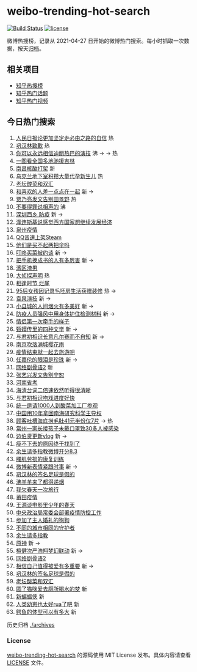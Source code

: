 # weibo-trending-hot-search

[![Build Status](https://github.com/justjavac/weibo-trending-hot-search/workflows/ci/badge.svg?branch=master)](https://github.com/justjavac/weibo-trending-hot-search/actions)
[![license](https://img.shields.io/github/license/justjavac/weibo-trending-hot-search)](https://github.com/justjavac/weibo-trending-hot-search/blob/master/LICENSE)

微博热搜榜，记录从 2021-04-27 日开始的微博热门搜索。每小时抓取一次数据，按天[归档](./archives)。

## 相关项目

- [知乎热搜榜](https://github.com/justjavac/zhihu-trending-top-search)
- [知乎热门话题](https://github.com/justjavac/zhihu-trending-hot-questions)
- [知乎热门视频](https://github.com/justjavac/zhihu-trending-hot-video)

## 今日热门搜索

<!-- BEGIN -->
<!-- 最后更新时间 Fri Mar 18 2022 03:13:04 GMT+0800 (China Standard Time) -->

1. [人民日报论更加坚定走必由之路的自信](https://s.weibo.com//weibo?q=%23%E4%BA%BA%E6%B0%91%E6%97%A5%E6%8A%A5%E8%AE%BA%E6%9B%B4%E5%8A%A0%E5%9D%9A%E5%AE%9A%E8%B5%B0%E5%BF%85%E7%94%B1%E4%B9%8B%E8%B7%AF%E7%9A%84%E8%87%AA%E4%BF%A1%23&Refer=new_time)
   热
1. [巩汉林致歉](https://s.weibo.com//weibo?q=%23%E5%B7%A9%E6%B1%89%E6%9E%97%E8%87%B4%E6%AD%89%23&Refer=top)
   热
1. [你可以永远相信迪丽热巴的演技](https://s.weibo.com//weibo?q=%23%E4%BD%A0%E5%8F%AF%E4%BB%A5%E6%B0%B8%E8%BF%9C%E7%9B%B8%E4%BF%A1%E8%BF%AA%E4%B8%BD%E7%83%AD%E5%B7%B4%E7%9A%84%E6%BC%94%E6%8A%80%23&Refer=top)
   沸 -> -> 热
1. [一图看全国多地驰援吉林](https://s.weibo.com//weibo?q=%23%E4%B8%80%E5%9B%BE%E7%9C%8B%E5%85%A8%E5%9B%BD%E5%A4%9A%E5%9C%B0%E9%A9%B0%E6%8F%B4%E5%90%89%E6%9E%97%23&Refer=top)
1. [南昌核酸打架](https://s.weibo.com//weibo?q=%E5%8D%97%E6%98%8C%E6%A0%B8%E9%85%B8%E6%89%93%E6%9E%B6&Refer=top)
   新
1. [乌克兰地下室积攒大量代孕新生儿](https://s.weibo.com//weibo?q=%23%E4%B9%8C%E5%85%8B%E5%85%B0%E5%9C%B0%E4%B8%8B%E5%AE%A4%E7%A7%AF%E6%94%92%E5%A4%A7%E9%87%8F%E4%BB%A3%E5%AD%95%E6%96%B0%E7%94%9F%E5%84%BF%23&Refer=top)
   热
1. [老坛酸菜和双汇](https://s.weibo.com//weibo?q=%23%E8%80%81%E5%9D%9B%E9%85%B8%E8%8F%9C%E5%92%8C%E5%8F%8C%E6%B1%87%23&Refer=top)
1. [和喜欢的人差一点点在一起](https://s.weibo.com//weibo?q=%23%E5%92%8C%E5%96%9C%E6%AC%A2%E7%9A%84%E4%BA%BA%E5%B7%AE%E4%B8%80%E7%82%B9%E7%82%B9%E5%9C%A8%E4%B8%80%E8%B5%B7%23&Refer=top)
   新 ->
1. [贾乃亮发文告别田景野](https://s.weibo.com//weibo?q=%23%E8%B4%BE%E4%B9%83%E4%BA%AE%E5%8F%91%E6%96%87%E5%91%8A%E5%88%AB%E7%94%B0%E6%99%AF%E9%87%8E%23&Refer=top)
   热
1. [不要得罪说相声的](https://s.weibo.com//weibo?q=%23%E4%B8%8D%E8%A6%81%E5%BE%97%E7%BD%AA%E8%AF%B4%E7%9B%B8%E5%A3%B0%E7%9A%84%23&Refer=top)
   沸
1. [深圳西乡 防疫](https://s.weibo.com//weibo?q=%E6%B7%B1%E5%9C%B3%E8%A5%BF%E4%B9%A1%20%E9%98%B2%E7%96%AB&Refer=top)
   新 ->
1. [泽连斯基说感觉西方国家想继续发展经济](https://s.weibo.com//weibo?q=%23%E6%B3%BD%E8%BF%9E%E6%96%AF%E5%9F%BA%E8%AF%B4%E6%84%9F%E8%A7%89%E8%A5%BF%E6%96%B9%E5%9B%BD%E5%AE%B6%E6%83%B3%E7%BB%A7%E7%BB%AD%E5%8F%91%E5%B1%95%E7%BB%8F%E6%B5%8E%23&Refer=top)
1. [泉州疫情](https://s.weibo.com//weibo?q=%23%E6%B3%89%E5%B7%9E%E7%96%AB%E6%83%85%23&Refer=top)
1. [QQ音速上架Steam](https://s.weibo.com//weibo?q=%23QQ%E9%9F%B3%E9%80%9F%E4%B8%8A%E6%9E%B6Steam%23&Refer=top)
1. [他们是买不起两把伞吗](https://s.weibo.com//weibo?q=%23%E4%BB%96%E4%BB%AC%E6%98%AF%E4%B9%B0%E4%B8%8D%E8%B5%B7%E4%B8%A4%E6%8A%8A%E4%BC%9E%E5%90%97%23&Refer=top)
1. [叮咚买菜被约谈](https://s.weibo.com//weibo?q=%23%E5%8F%AE%E5%92%9A%E4%B9%B0%E8%8F%9C%E8%A2%AB%E7%BA%A6%E8%B0%88%23&Refer=top)
   新 ->
1. [把手机换成书的人有多厉害](https://s.weibo.com//weibo?q=%23%E6%8A%8A%E6%89%8B%E6%9C%BA%E6%8D%A2%E6%88%90%E4%B9%A6%E7%9A%84%E4%BA%BA%E6%9C%89%E5%A4%9A%E5%8E%89%E5%AE%B3%23&Refer=top)
   新 ->
1. [湾区渣男](https://s.weibo.com//weibo?q=%E6%B9%BE%E5%8C%BA%E6%B8%A3%E7%94%B7&Refer=top)
1. [大侦探声明](https://s.weibo.com//weibo?q=%23%E5%A4%A7%E4%BE%A6%E6%8E%A2%E5%A3%B0%E6%98%8E%23&Refer=top)
   热
1. [相逢时节 烂尾](https://s.weibo.com//weibo?q=%E7%9B%B8%E9%80%A2%E6%97%B6%E8%8A%82%20%E7%83%82%E5%B0%BE&Refer=top)
1. [95后女孩因记录毛坯房生活获赠装修](https://s.weibo.com//weibo?q=%2395%E5%90%8E%E5%A5%B3%E5%AD%A9%E5%9B%A0%E8%AE%B0%E5%BD%95%E6%AF%9B%E5%9D%AF%E6%88%BF%E7%94%9F%E6%B4%BB%E8%8E%B7%E8%B5%A0%E8%A3%85%E4%BF%AE%23&Refer=top)
   热 ->
1. [袁泉演技](https://s.weibo.com//weibo?q=%E8%A2%81%E6%B3%89%E6%BC%94%E6%8A%80&Refer=top)
   新 ->
1. [小县城的人间烟火有多美好](https://s.weibo.com//weibo?q=%23%E5%B0%8F%E5%8E%BF%E5%9F%8E%E7%9A%84%E4%BA%BA%E9%97%B4%E7%83%9F%E7%81%AB%E6%9C%89%E5%A4%9A%E7%BE%8E%E5%A5%BD%23&Refer=top)
   新 ->
1. [防疫人员强风中用身体护住检测材料](https://s.weibo.com//weibo?q=%23%E9%98%B2%E7%96%AB%E4%BA%BA%E5%91%98%E5%BC%BA%E9%A3%8E%E4%B8%AD%E7%94%A8%E8%BA%AB%E4%BD%93%E6%8A%A4%E4%BD%8F%E6%A3%80%E6%B5%8B%E6%9D%90%E6%96%99%23&Refer=top)
   新 ->
1. [情侣第一次牵手的样子](https://s.weibo.com//weibo?q=%23%E6%83%85%E4%BE%A3%E7%AC%AC%E4%B8%80%E6%AC%A1%E7%89%B5%E6%89%8B%E7%9A%84%E6%A0%B7%E5%AD%90%23&Refer=top)
1. [甄嬛传里的四种文学](https://s.weibo.com//weibo?q=%23%E7%94%84%E5%AC%9B%E4%BC%A0%E9%87%8C%E7%9A%84%E5%9B%9B%E7%A7%8D%E6%96%87%E5%AD%A6%23&Refer=top)
   新 ->
1. [与君初相识长意凡尔赛而不自知](https://s.weibo.com//weibo?q=%23%E4%B8%8E%E5%90%9B%E5%88%9D%E7%9B%B8%E8%AF%86%E9%95%BF%E6%84%8F%E5%87%A1%E5%B0%94%E8%B5%9B%E8%80%8C%E4%B8%8D%E8%87%AA%E7%9F%A5%23&Refer=top)
   新 ->
1. [南京吹落满城樱花雨](https://s.weibo.com//weibo?q=%23%E5%8D%97%E4%BA%AC%E5%90%B9%E8%90%BD%E6%BB%A1%E5%9F%8E%E6%A8%B1%E8%8A%B1%E9%9B%A8%23&Refer=top)
1. [疫情结束就一起去旅游吧](https://s.weibo.com//weibo?q=%23%E7%96%AB%E6%83%85%E7%BB%93%E6%9D%9F%E5%B0%B1%E4%B8%80%E8%B5%B7%E5%8E%BB%E6%97%85%E6%B8%B8%E5%90%A7%23&Refer=top)
1. [任嘉伦的眼泪是珍珠](https://s.weibo.com//weibo?q=%23%E4%BB%BB%E5%98%89%E4%BC%A6%E7%9A%84%E7%9C%BC%E6%B3%AA%E6%98%AF%E7%8F%8D%E7%8F%A0%23&Refer=top)
   新 ->
1. [网络剧骨语2](https://s.weibo.com//weibo?q=%23%E7%BD%91%E7%BB%9C%E5%89%A7%E9%AA%A8%E8%AF%AD2%23&Refer=top)
   新
1. [张艺兴发文告别宁恕](https://s.weibo.com//weibo?q=%23%E5%BC%A0%E8%89%BA%E5%85%B4%E5%8F%91%E6%96%87%E5%91%8A%E5%88%AB%E5%AE%81%E6%81%95%23&Refer=top)
1. [河南省考](https://s.weibo.com//weibo?q=%E6%B2%B3%E5%8D%97%E7%9C%81%E8%80%83&Refer=top)
1. [海清台词二倍速依然听得很清晰](https://s.weibo.com//weibo?q=%23%E6%B5%B7%E6%B8%85%E5%8F%B0%E8%AF%8D%E4%BA%8C%E5%80%8D%E9%80%9F%E4%BE%9D%E7%84%B6%E5%90%AC%E5%BE%97%E5%BE%88%E6%B8%85%E6%99%B0%23&Refer=top)
1. [与君初相识吻戏进度好快](https://s.weibo.com//weibo?q=%23%E4%B8%8E%E5%90%9B%E5%88%9D%E7%9B%B8%E8%AF%86%E5%90%BB%E6%88%8F%E8%BF%9B%E5%BA%A6%E5%A5%BD%E5%BF%AB%23&Refer=top)
1. [统一邀请1000人到酸菜加工厂参观](https://s.weibo.com//weibo?q=%23%E7%BB%9F%E4%B8%80%E9%82%80%E8%AF%B71000%E4%BA%BA%E5%88%B0%E9%85%B8%E8%8F%9C%E5%8A%A0%E5%B7%A5%E5%8E%82%E5%8F%82%E8%A7%82%23&Refer=top)
1. [中国用10年拿回南海研究科学主导权](https://s.weibo.com//weibo?q=%23%E4%B8%AD%E5%9B%BD%E7%94%A810%E5%B9%B4%E6%8B%BF%E5%9B%9E%E5%8D%97%E6%B5%B7%E7%A0%94%E7%A9%B6%E7%A7%91%E5%AD%A6%E4%B8%BB%E5%AF%BC%E6%9D%83%23&Refer=top)
1. [顾客吐槽海底捞毛肚41元半份仅7片](https://s.weibo.com//weibo?q=%23%E9%A1%BE%E5%AE%A2%E5%90%90%E6%A7%BD%E6%B5%B7%E5%BA%95%E6%8D%9E%E6%AF%9B%E8%82%9A41%E5%85%83%E5%8D%8A%E4%BB%BD%E4%BB%857%E7%89%87%23&Refer=top)
   -> 热
1. [常州一家长接孩子未戴口罩致30多人被感染](https://s.weibo.com//weibo?q=%23%E5%B8%B8%E5%B7%9E%E4%B8%80%E5%AE%B6%E9%95%BF%E6%8E%A5%E5%AD%A9%E5%AD%90%E6%9C%AA%E6%88%B4%E5%8F%A3%E7%BD%A9%E8%87%B430%E5%A4%9A%E4%BA%BA%E8%A2%AB%E6%84%9F%E6%9F%93%23&Refer=top)
1. [边伯贤更新vlog](https://s.weibo.com//weibo?q=%23%E8%BE%B9%E4%BC%AF%E8%B4%A4%E6%9B%B4%E6%96%B0vlog%23&Refer=top)
   新 ->
1. [瘦不下去的原因终于找到了](https://s.weibo.com//weibo?q=%23%E7%98%A6%E4%B8%8D%E4%B8%8B%E5%8E%BB%E7%9A%84%E5%8E%9F%E5%9B%A0%E7%BB%88%E4%BA%8E%E6%89%BE%E5%88%B0%E4%BA%86%23&Refer=top)
1. [余生请多指教微博开分8.3](https://s.weibo.com//weibo?q=%23%E4%BD%99%E7%94%9F%E8%AF%B7%E5%A4%9A%E6%8C%87%E6%95%99%E5%BE%AE%E5%8D%9A%E5%BC%80%E5%88%868.3%23&Refer=top)
1. [腰肌劳损的康复训练](https://s.weibo.com//weibo?q=%23%E8%85%B0%E8%82%8C%E5%8A%B3%E6%8D%9F%E7%9A%84%E5%BA%B7%E5%A4%8D%E8%AE%AD%E7%BB%83%23&Refer=top)
1. [微博新表情紧跟时事](https://s.weibo.com//weibo?q=%23%E5%BE%AE%E5%8D%9A%E6%96%B0%E8%A1%A8%E6%83%85%E7%B4%A7%E8%B7%9F%E6%97%B6%E4%BA%8B%23&Refer=top)
   新 ->
1. [巩汉林的签名足球是假的](https://s.weibo.com//weibo?q=%23%E5%B7%A9%E6%B1%89%E6%9E%97%E7%9A%84%E7%AD%BE%E5%90%8D%E8%B6%B3%E7%90%83%E6%98%AF%E5%81%87%E7%9A%84%23&Refer=top)
1. [沸羊羊来了都得递烟](https://s.weibo.com//weibo?q=%23%E6%B2%B8%E7%BE%8A%E7%BE%8A%E6%9D%A5%E4%BA%86%E9%83%BD%E5%BE%97%E9%80%92%E7%83%9F%23&Refer=top)
1. [我欠春天一次旅行](https://s.weibo.com//weibo?q=%23%E6%88%91%E6%AC%A0%E6%98%A5%E5%A4%A9%E4%B8%80%E6%AC%A1%E6%97%85%E8%A1%8C%23&Refer=top)
1. [莆田疫情](https://s.weibo.com//weibo?q=%23%E8%8E%86%E7%94%B0%E7%96%AB%E6%83%85%23&Refer=top)
1. [王源谈电影里少年的春天](https://s.weibo.com//weibo?q=%23%E7%8E%8B%E6%BA%90%E8%B0%88%E7%94%B5%E5%BD%B1%E9%87%8C%E5%B0%91%E5%B9%B4%E7%9A%84%E6%98%A5%E5%A4%A9%23&Refer=top)
1. [中央政治局常委会部署疫情防控工作](https://s.weibo.com//weibo?q=%23%E4%B8%AD%E5%A4%AE%E6%94%BF%E6%B2%BB%E5%B1%80%E5%B8%B8%E5%A7%94%E4%BC%9A%E9%83%A8%E7%BD%B2%E7%96%AB%E6%83%85%E9%98%B2%E6%8E%A7%E5%B7%A5%E4%BD%9C%23&Refer=top)
1. [参加了主人婚礼的狗狗](https://s.weibo.com//weibo?q=%23%E5%8F%82%E5%8A%A0%E4%BA%86%E4%B8%BB%E4%BA%BA%E5%A9%9A%E7%A4%BC%E7%9A%84%E7%8B%97%E7%8B%97%23&Refer=top)
1. [不同的城市相同的守护者](https://s.weibo.com//weibo?q=%23%E4%B8%8D%E5%90%8C%E7%9A%84%E5%9F%8E%E5%B8%82%E7%9B%B8%E5%90%8C%E7%9A%84%E5%AE%88%E6%8A%A4%E8%80%85%23&Refer=top)
1. [余生请多指教](https://s.weibo.com//weibo?q=%23%E4%BD%99%E7%94%9F%E8%AF%B7%E5%A4%9A%E6%8C%87%E6%95%99%23&Refer=top)
1. [原神](https://s.weibo.com//weibo?q=%E5%8E%9F%E7%A5%9E&Refer=top) 新 ->
1. [檀健次严浩翔梦幻联动](https://s.weibo.com//weibo?q=%23%E6%AA%80%E5%81%A5%E6%AC%A1%E4%B8%A5%E6%B5%A9%E7%BF%94%E6%A2%A6%E5%B9%BB%E8%81%94%E5%8A%A8%23&Refer=top)
   新 ->
1. [网络剧骨语2](https://s.weibo.com//weibo?q=%E7%BD%91%E7%BB%9C%E5%89%A7%E9%AA%A8%E8%AF%AD2&Refer=top)
1. [相信自己值得被爱有多重要](https://s.weibo.com//weibo?q=%23%E7%9B%B8%E4%BF%A1%E8%87%AA%E5%B7%B1%E5%80%BC%E5%BE%97%E8%A2%AB%E7%88%B1%E6%9C%89%E5%A4%9A%E9%87%8D%E8%A6%81%23&Refer=top)
   新 ->
1. [巩汉林的签名足球是假的](https://s.weibo.com//weibo?q=%E5%B7%A9%E6%B1%89%E6%9E%97%E7%9A%84%E7%AD%BE%E5%90%8D%E8%B6%B3%E7%90%83%E6%98%AF%E5%81%87%E7%9A%84&Refer=top)
1. [老坛酸菜和双汇](https://s.weibo.com//weibo?q=%E8%80%81%E5%9D%9B%E9%85%B8%E8%8F%9C%E5%92%8C%E5%8F%8C%E6%B1%87&Refer=top)
1. [圆了猫咪爱去厕所喝水的梦](https://s.weibo.com//weibo?q=%23%E5%9C%86%E4%BA%86%E7%8C%AB%E5%92%AA%E7%88%B1%E5%8E%BB%E5%8E%95%E6%89%80%E5%96%9D%E6%B0%B4%E7%9A%84%E6%A2%A6%23&Refer=top)
   新
1. [新蝙蝠侠](https://s.weibo.com//weibo?q=%E6%96%B0%E8%9D%99%E8%9D%A0%E4%BE%A0&Refer=top)
   新
1. [人类幼崽也太好rua了吧](https://s.weibo.com//weibo?q=%23%E4%BA%BA%E7%B1%BB%E5%B9%BC%E5%B4%BD%E4%B9%9F%E5%A4%AA%E5%A5%BDrua%E4%BA%86%E5%90%A7%23&Refer=top)
   新
1. [鳄鱼的体型可以有多大](https://s.weibo.com//weibo?q=%23%E9%B3%84%E9%B1%BC%E7%9A%84%E4%BD%93%E5%9E%8B%E5%8F%AF%E4%BB%A5%E6%9C%89%E5%A4%9A%E5%A4%A7%23&Refer=top)
   新

<!-- END -->

历史归档 [./archives](./archives)

### License

[weibo-trending-hot-search](https://github.com/justjavac/weibo-trending-hot-search)
的源码使用 MIT License 发布。具体内容请查看 [LICENSE](./LICENSE) 文件。
